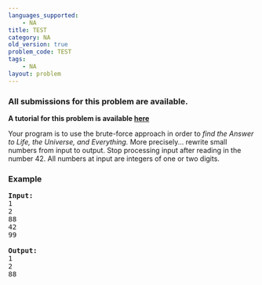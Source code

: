 ```yaml
---
languages_supported:
    - NA
title: TEST
category: NA
old_version: true
problem_code: TEST
tags:
    - NA
layout: problem
---
```

###  All submissions for this problem are available. 

**A tutorial for this problem is available [here](/wiki/tutorial-inputoutput "here")**

Your program is to use the brute-force approach in order to _find the Answer to Life, the Universe, and Everything._ More precisely... rewrite small numbers from input to output. Stop processing input after reading in the number 42. All numbers at input are integers of one or two digits.

### Example

<pre>
<b>Input:</b>
1
2
88
42
99

<b>Output:</b>
1
2
88

</pre>
